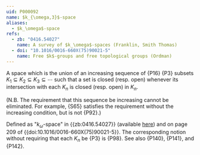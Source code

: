 ```yaml
---
uid: P000092
name: $k_{\omega,3}$-space
aliases:
  - $k_\omega$-space
refs:
  - zb: "0416.54027"
    name: A survey of $k_\omega$-spaces (Franklin, Smith Thomas)
  - doi: "10.1016/0016-660X(75)90021-5"
    name: Free $k$-groups and free topological groups (Ordman)
---
```


A space which is the union of an increasing sequence of {P16} {P3} subsets
$K_1\subseteq K_2 \subseteq K_3 \subseteq \cdots$ such that a set is closed (resp. open) whenever
its intersection with each $K_n$ is closed (resp. open) in $K_n$.

(N.B. The requirement that this sequence be
increasing cannot be eliminated.  For example,
{S65} satisfies the requirement without the increasing condition,
but is not {P92}.)

Defined as "$k_\omega$-space" in {{zb:0416.54027}}
(available [here](https://topology.nipissingu.ca/tp/reprints/v02/tp02105.pdf))
and on page 209 of {{doi:10.1016/0016-660X(75)90021-5}}.
The corresponding notion without requiring that each $K_n$ be {P3} is
{P98}. See also {P140}, {P141},
and {P142}.
